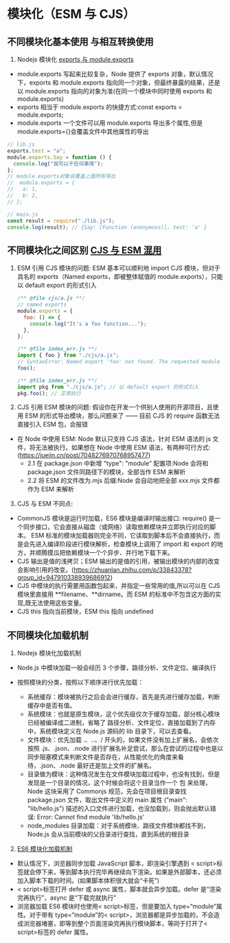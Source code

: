 <!--
 * @Author: TerryMin
 * @Date: 2022-06-20 15:34:07
 * @LastEditors: TerryMin
 * @LastEditTime: 2023-01-02 09:16:38
 * @Description: file not
-->

# 模块化（ESM 与 CJS）

## 不同模块化基本使用 与相互转换使用

1. Nodejs 模块化 [exports 与 module.exports](https://www.jianshu.com/p/da295cf76eea)

- module.exports 写起来比较复杂，Node 提供了 exports 对象，默认情况下，exports 和 module.exports 指向同一个对象，但最终暴露的结果，还是以 module.exports 指向的对象为准(在同一个模块中同时使用 exports 和 module.exports)
- exports 相当于 module.exports 的快捷方式:const exports = module.exports;
- module.exports 一个文件可以用 module.exports 导出多个属性,但是 module.exports={}会覆盖文件中其他属性的导出

```js
// lib.js
exports.test = "a";
module.exports.Say = function () {
  console.log("我可以干任何事情");
};
// module.exports对象会覆盖上面所有导出
//  module.exports = {
//   a: 1,
//   b: 2,
// };

// main.js
const result = require("./lib.js");
console.log(result); // {Say: [Function (anonymous)], test: 'a' }
```

## 不同模块化之间区别 [CJS 与 ESM 混用](https://www.php.cn//js-tutorial-489540.html)

1.  ESM 引用 CJS 模块的问题: ESM 基本可以顺利地 import CJS 模块，但对于具名的 exports（Named exports，即被整体赋值的 module.exports），只能以 default export 的形式引入

    ```js
    /** @file cjs/a.js **/
    // named exports
    module.exports = {
      foo: () => {
        console.log("It's a foo function...");
      },
    };

    /** @file index_err.js **/
    import { foo } from "./cjs/a.js";
    // SyntaxError: Named export 'foo' not found. The requested module './cjs/a.js' is a CommonJS module, which may not support all module.exports as named exports.
    foo();

    /** @file index_err.js **/
    import pkg from "./cjs/a.js"; // 以 default export 的形式引入
    pkg.foo(); // 正常执行
    ```

2.  CJS 引用 ESM 模块的问题: 假设你在开发一个供别人使用的开源项目，且使用 ESM 的形式导出模块，那么问题来了 —— 目前 CJS 的 require 函数无法直接引入 ESM 包，会报错

- 在 Node 中使用 ESM: Node 默认只支持 CJS 语法，针对 ESM 语法的 js 文件，将无法被执行。如果想在 Node 中使用 ESM 语法，有两种可行方式:(https://juejin.cn/post/7048276970768957477)
  - 2.1 在 package.json 中新增 "type": "module" 配置项:Node 会将和 package.json 文件同路径下的模块，全部当作 ESM 来解析
  - 2.2 将 ESM 的文件改为.mjs 后缀:Node 会自动地把全部 xxx.mjs 文件都作为 ESM 来解析

3.  CJS 与 ESM 不同点:

- CommonJS 模块是运行时加载，ES6 模块是编译时输出接口: require() 是一个同步接口，它会直接从磁盘（或网络）读取依赖模块并立即执行对应的脚本。 ESM 标准的模块加载器则完全不同，它读取到脚本后不会直接执行，而是会先进入编译阶段进行模块解析，检查模块上调用了 import 和 export 的地方，并顺腾摸瓜把依赖模块一个个异步、并行地下载下来。
- CJS 输出是值的浅拷贝；ESM 输出的是值的引用，被输出模块的内部的改变会影响引用的改变。(https://zhuanlan.zhihu.com/p/33843378?group_id=947910338939686912)
- CJS 中模块的执行需要用函数包起来，并指定一些常用的值,所以可以在 CJS 模块里直接用 **filename、**dirname。而 ESM 的标准中不包含这方面的实现,既无法使用这些变量。
- CJS this 指向当前模块，ESM this 指向 undefined

## 不同模块化加载机制

1. Nodejs 模块化加载机制

- Node.js 中模块加载一般会经历 3 个步骤，路径分析、文件定位、编译执行

- 按照模块的分类，按照以下顺序进行优先加载：
  - 系统缓存：模块被执行之后会会进行缓存，首先是先进行缓存加载，判断缓存中是否有值。
  - 系统模块：也就是原生模块，这个优先级仅次于缓存加载，部分核心模块已经被编译成二进制，省略了 路径分析、文件定位，直接加载到了内存中，系统模块定义在 Node.js 源码的 lib 目录下，可以去查看。
  - 文件模块：优先加载 .、..、/ 开头的，如果文件没有加上扩展名，会依次按照 .js、.json、.node 进行扩展名补足尝试，那么在尝试的过程中也是以同步阻塞模式来判断文件是否存在，从性能优化的角度来看待，.json、.node 最好还是加上文件的扩展名。
  - 目录做为模块：这种情况发生在文件模块加载过程中，也没有找到，但是发现是一个目录的情况，这个时候会将这个目录当作一个 包 来处理，Node 这块采用了 Commonjs 规范，先会在项目根目录查找 package.json 文件，取出文件中定义的 main 属性 ("main": "lib/hello.js") 描述的入口文件进行加载，也没加载到，则会抛出默认错误: Error: Cannot find module 'lib/hello.js'
  - node_modules 目录加载：对于系统模块、路径文件模块都找不到，Node.js 会从当前模块的父目录进行查找，直到系统的根目录

2. [ES6 模块化加载机制](https://blog.csdn.net/zl_best/article/details/77962686)

- 默认情况下，浏览器同步加载 JavaScript 脚本，即渲染引擎遇到 < script>标签就会停下来，等到脚本执行完毕再继续向下渲染。如果是外部脚本，还必须加入脚本下载的时间。(如果脚本体积很大就会“卡死”)
- < script>标签打开 defer 或 async 属性，脚本就会异步加载。defer 是“渲染完再执行”，async 是“下载完就执行”
- 浏览器加载 ES6 模块时也使用< script>标签，但是要加入 type=”module”属性。对于带有 type=”module”的< script>，浏览器都是异步加载的，不会造成浏览器堵塞，即等到整个页面渲染完再执行模块脚本，等同于打开了< script>标签的 defer 属性。
